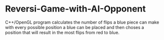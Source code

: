 # Reversi-Game-with-AI-Opponent

C++/OpenGL program calculates the number of flips
a blue piece can make with every possible position 
a blue can be placed and then choses a position that 
will result in the most flips from red to blue. 

